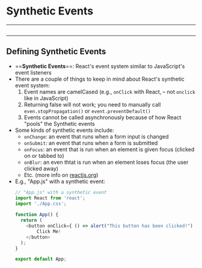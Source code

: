 # Synthetic Events
---
```toc
```
---
## Defining Synthetic Events
- ==**Synthetic Events**==:  React's event system similar to JavaScript's event listeners
- There are a couple of things to keep in mind about React's synthetic event system:
	1. Event names are camelCased (e.g., `onClick` with React, – not `onclick` like in JavaScript)
	2. Returning false will not work; you need to manually call `even.stopPropagation()` or `event.preventDefault()` 
	3. Events cannot be called asynchronously because of how React "pools" the Synthetic events
- Some kinds of synthetic events include:
	- `onChange`: an event that runs when a form input is changed
	- `onSubmit`: an event that runs when a form is submitted
	- `onFocus`: an event that is run when an element is given focus (clicked on or tabbed to)
	- `onBlur`: an even thtat is run when an element loses focus (the user clicked away)
	- Etc. (more info on [reactjs.org](https://reactjs.org/docs/events.html#supported-events))
- E.g., "App.js" with a synthetic event:
	```js
	// "App.js" with a synthetic event
	import React from 'react';
	import './App.css';
		
	function App() {
	  return (
		<button onClick={ () => alert("This button has been clicked!") }>
			Click Me!
		</button>
	  );
	}
	
	export default App;
	```